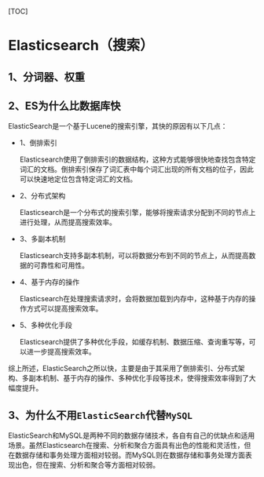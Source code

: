 [TOC]

# Elasticsearch（搜索）

## 1、分词器、权重

## 2、ES为什么比数据库快

ElasticSearch是一个基于Lucene的搜索引擎，其快的原因有以下几点：

* 1、倒排索引

  Elasticsearch使用了倒排索引的数据结构，这种方式能够很快地查找包含特定词汇的文档。倒排索引保存了词汇表中每个词汇出现的所有文档的位子，因此可以快速地定位包含特定词汇的文档。

* 2、分布式架构

  Elasticsearch是一个分布式的搜索引擎，能够将搜索请求分配到不同的节点上进行处理，从而提高搜索效率。

* 3、多副本机制

  Elasticsearch支持多副本机制，可以将数据分布到不同的节点上，从而提高数据的可靠性和可用性。

* 4、基于内存的操作

  Elasticsearch在处理搜索请求时，会将数据加载到内存中，这种基于内存的操作方式可以提高搜索效率。

* 5、多种优化手段

  Elasticsearch提供了多种优化手段，如缓存机制、数据压缩、查询重写等，可以进一步提高搜索效率。

综上所述，ElasticSearch之所以快，主要是由于其采用了倒排索引、分布式架构、多副本机制、基于内存的操作、多种优化手段等技术，使得搜索效率得到了大幅度提升。

## 3、为什么不用`ElasticSearch`代替`MySQL`

ElasticSearch和MySQL是两种不同的数据存储技术，各自有自己的优缺点和适用场景。虽然Elasticsearch在搜索、分析和聚合方面具有出色的性能和灵活性，但在数据存储和事务处理方面相对较弱。而MySQL则在数据存储和事务处理方面表现出色，但在搜索、分析和聚合等方面相对较弱。